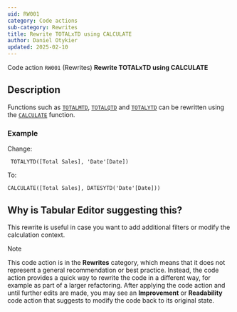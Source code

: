 ```yaml
---
uid: RW001
category: Code actions
sub-category: Rewrites
title: Rewrite TOTALxTD using CALCULATE
author: Daniel Otykier
updated: 2025-02-10
---
```


Code action `RW001` (Rewrites) **Rewrite TOTALxTD using CALCULATE**

## Description

Functions such as [`TOTALMTD`](https://dax.guide/TOTALMTD), [`TOTALQTD`](https://dax.guide/TOTALQTD) and [`TOTALYTD`](https://dax.guide/TOTALYTD) can be rewritten using the [`CALCULATE`](https://dax.guide/CALCULATE) function.

### Example

Change:
```dax
 TOTALYTD([Total Sales], 'Date'[Date])
```

To:
```dax
CALCULATE([Total Sales], DATESYTD('Date'[Date]))
```

## Why is Tabular Editor suggesting this?

This rewrite is useful in case you want to add additional filters or modify the calculation context.

> [!NOTE]
> This code action is in the **Rewrites** category, which means that it does not represent a general recommendation or best practice. Instead, the code action provides a quick way to rewrite the code in a different way, for example as part of a larger refactoring. After applying the code action and until further edits are made, you may see an **Improvement** or **Readability** code action that suggests to modify the code back to its original state.